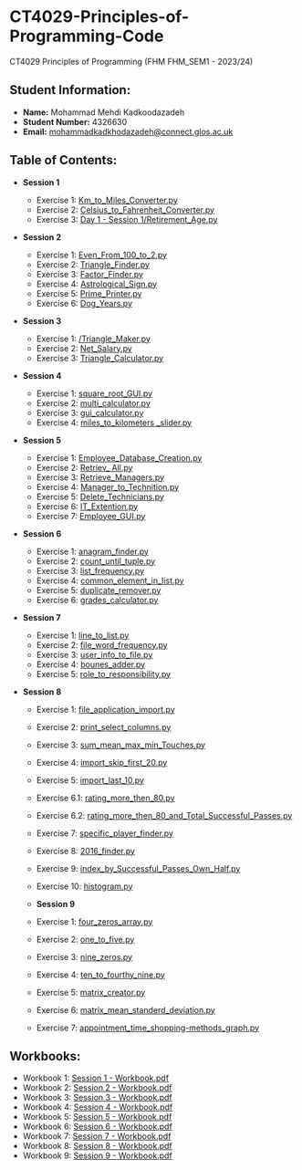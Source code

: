 # CT4029-Principles-of-Programming-Code
CT4029 Principles of Programming (FHM FHM_SEM1 - 2023/24)

## Student Information:
- **Name:** Mohammad Mehdi Kadkoodazadeh
- **Student Number:** 4326630
- **Email:** mohammadkadkhodazadeh@connect.glos.ac.uk

## Table of Contents:
- **Session 1**
  - Exercise 1: [Km_to_Miles_Converter.py](https://github.com/mmkdd27/CT4029-Principles-of-Programming-Code/blob/04f71e6adf043f570fba62be921b010d6a8e9a80/Day%201%20-%20Session%201/Km_to_Miles_Converter.py)
  - Exercise 2: [Celsius_to_Fahrenheit_Converter.py](https://github.com/mmkdd27/CT4029-Principles-of-Programming-Code/blob/04f71e6adf043f570fba62be921b010d6a8e9a80/Day%201%20-%20Session%201/Celsius_to_Fahrenheit_Converter.py)
  - Exercise 3: [Day 1 - Session 1/Retirement_Age.py](https://github.com/mmkdd27/CT4029-Principles-of-Programming-Code/blob/04f71e6adf043f570fba62be921b010d6a8e9a80/Day%201%20-%20Session%201/Retirement_Age.py)

- **Session 2**
  - Exercise 1: [Even_From_100_to_2.py](https://github.com/mmkdd27/CT4029-Principles-of-Programming-Code/blob/04f71e6adf043f570fba62be921b010d6a8e9a80/Day%201%20-%20Session%202/Even_From_100_to_2.py)
  - Exercise 2: [Triangle_Finder.py](https://github.com/mmkdd27/CT4029-Principles-of-Programming-Code/blob/04f71e6adf043f570fba62be921b010d6a8e9a80/Day%201%20-%20Session%202/Triangle_Finder.py)
  - Exercise 3: [Factor_Finder.py](https://github.com/mmkdd27/CT4029-Principles-of-Programming-Code/blob/04f71e6adf043f570fba62be921b010d6a8e9a80/Day%201%20-%20Session%202/Factor_Finder.py)
  - Exercise 4: [Astrological_Sign.py](https://github.com/mmkdd27/CT4029-Principles-of-Programming-Code/blob/04f71e6adf043f570fba62be921b010d6a8e9a80/Day%201%20-%20Session%202/Astrological_Sign.py)
  - Exercise 5: [Prime_Printer.py](https://github.com/mmkdd27/CT4029-Principles-of-Programming-Code/blob/04f71e6adf043f570fba62be921b010d6a8e9a80/Day%201%20-%20Session%202/Prime_Printer.py)
  - Exercise 6: [Dog_Years.py](https://github.com/mmkdd27/CT4029-Principles-of-Programming-Code/blob/04f71e6adf043f570fba62be921b010d6a8e9a80/Day%201%20-%20Session%202/Dog_Years.py)

- **Session 3**
  - Exercise 1: [/Triangle_Maker.py](https://github.com/mmkdd27/CT4029-Principles-of-Programming-Code/blob/04f71e6adf043f570fba62be921b010d6a8e9a80/Day%202%20-%20Session%203/Triangle_Maker.py)
  - Exercise 2: [Net_Salary.py](https://github.com/mmkdd27/CT4029-Principles-of-Programming-Code/blob/04f71e6adf043f570fba62be921b010d6a8e9a80/Day%202%20-%20Session%203/Net_Salary.py)
  - Exercise 3: [Triangle_Calculator.py](https://github.com/mmkdd27/CT4029-Principles-of-Programming-Code/blob/04f71e6adf043f570fba62be921b010d6a8e9a80/Day%202%20-%20Session%203/Triangle_Calculator.py)

- **Session 4**
  - Exercise 1: [square_root_GUI.py](https://github.com/mmkdd27/CT4029-Principles-of-Programming-Code/blob/04f71e6adf043f570fba62be921b010d6a8e9a80/Day%202%20-%20Session%204/square_root_GUI.py)
  - Exercise 2: [multi_calculator.py](https://github.com/mmkdd27/CT4029-Principles-of-Programming-Code/blob/04f71e6adf043f570fba62be921b010d6a8e9a80/Day%202%20-%20Session%204/multi_calculator.py)
  - Exercise 3: [gui_calculator.py](https://github.com/mmkdd27/CT4029-Principles-of-Programming-Code/blob/04f71e6adf043f570fba62be921b010d6a8e9a80/Day%202%20-%20Session%204/gui_calculator.py)
  - Exercise 4: [miles_to_kilometers _slider.py](https://github.com/mmkdd27/CT4029-Principles-of-Programming-Code/blob/04f71e6adf043f570fba62be921b010d6a8e9a80/Day%202%20-%20Session%204/miles_to_kilometers%20_slider.py)

- **Session 5**
  - Exercise 1: [Employee_Database_Creation.py](https://github.com/mmkdd27/CT4029-Principles-of-Programming-Code/blob/04f71e6adf043f570fba62be921b010d6a8e9a80/Day%203%20-%20Session%205/Employee_Database_Creation.py)
  - Exercise 2: [Retriev_ All.py](https://github.com/mmkdd27/CT4029-Principles-of-Programming-Code/blob/04f71e6adf043f570fba62be921b010d6a8e9a80/Day%203%20-%20Session%205/Retriev_%20All.py)
  - Exercise 3: [Retrieve_Managers.py](https://github.com/mmkdd27/CT4029-Principles-of-Programming-Code/blob/04f71e6adf043f570fba62be921b010d6a8e9a80/Day%203%20-%20Session%205/Retrieve_Managers.py)
  - Exercise 4: [Manager_to_Technition.py](https://github.com/mmkdd27/CT4029-Principles-of-Programming-Code/blob/04f71e6adf043f570fba62be921b010d6a8e9a80/Day%203%20-%20Session%205/Manager_to_Technition.py)
  - Exercise 5: [Delete_Technicians.py](https://github.com/mmkdd27/CT4029-Principles-of-Programming-Code/blob/04f71e6adf043f570fba62be921b010d6a8e9a80/Day%203%20-%20Session%205/Delete_Technicians.py)
  - Exercise 6: [IT_Extention.py](https://github.com/mmkdd27/CT4029-Principles-of-Programming-Code/blob/04f71e6adf043f570fba62be921b010d6a8e9a80/Day%203%20-%20Session%205/IT_Extention.py)
  - Exercise 7: [Employee_GUI.py](https://github.com/mmkdd27/CT4029-Principles-of-Programming-Code/blob/04f71e6adf043f570fba62be921b010d6a8e9a80/Day%203%20-%20Session%205/Employee_GUI.py)

- **Session 6**
  - Exercise 1: [anagram_finder.py](https://github.com/mmkdd27/CT4029-Principles-of-Programming-Code/blob/04f71e6adf043f570fba62be921b010d6a8e9a80/Day%203%20-%20Session%206/anagram_finder.py)
  - Exercise 2: [count_until_tuple.py](https://github.com/mmkdd27/CT4029-Principles-of-Programming-Code/blob/04f71e6adf043f570fba62be921b010d6a8e9a80/Day%203%20-%20Session%206/count_until_tuple.py)
  - Exercise 3: [list_frequency.py](https://github.com/mmkdd27/CT4029-Principles-of-Programming-Code/blob/04f71e6adf043f570fba62be921b010d6a8e9a80/Day%203%20-%20Session%206/list_frequency.py)
  - Exercise 4: [common_element_in_list.py](https://github.com/mmkdd27/CT4029-Principles-of-Programming-Code/blob/04f71e6adf043f570fba62be921b010d6a8e9a80/Day%203%20-%20Session%206/common_element_in_list.py)
  - Exercise 5: [duplicate_remover.py](https://github.com/mmkdd27/CT4029-Principles-of-Programming-Code/blob/04f71e6adf043f570fba62be921b010d6a8e9a80/Day%203%20-%20Session%206/duplicate_remover.py)
  - Exercise 6: [grades_calculator.py](https://github.com/mmkdd27/CT4029-Principles-of-Programming-Code/blob/04f71e6adf043f570fba62be921b010d6a8e9a80/Day%203%20-%20Session%206/grades_calculator.py)

- **Session 7**
  - Exercise 1: [line_to_list.py](https://github.com/mmkdd27/CT4029-Principles-of-Programming-Code/blob/04f71e6adf043f570fba62be921b010d6a8e9a80/Day%204%20-%20Session%207/line_to_list.py)
  - Exercise 2: [file_word_frequency.py](https://github.com/mmkdd27/CT4029-Principles-of-Programming-Code/blob/04f71e6adf043f570fba62be921b010d6a8e9a80/Day%204%20-%20Session%207/file_word_frequency.py)
  - Exercise 3: [user_info_to_file.py](https://github.com/mmkdd27/CT4029-Principles-of-Programming-Code/blob/04f71e6adf043f570fba62be921b010d6a8e9a80/Day%204%20-%20Session%207/user_info_to_file.py)
  - Exercise 4: [bounes_adder.py](https://github.com/mmkdd27/CT4029-Principles-of-Programming-Code/blob/04f71e6adf043f570fba62be921b010d6a8e9a80/Day%204%20-%20Session%207/bounes_adder.py)
  - Exercise 5: [role_to_responsibility.py](https://github.com/mmkdd27/CT4029-Principles-of-Programming-Code/blob/04f71e6adf043f570fba62be921b010d6a8e9a80/Day%204%20-%20Session%207/role_to_responsibility.py)

- **Session 8**
  - Exercise 1: [file_application_import.py](https://github.com/mmkdd27/CT4029-Principles-of-Programming-Code/blob/88f7d97e80fcb870edf85d22fc3ae44c46e18b23/Day%204%20-%20Session%208/file_application_import.py)
  - Exercise 2: [print_select_columns.py](https://github.com/mmkdd27/CT4029-Principles-of-Programming-Code/blob/88f7d97e80fcb870edf85d22fc3ae44c46e18b23/Day%204%20-%20Session%208/print_select_columns.py)
  - Exercise 3: [sum_mean_max_min_Touches.py](https://github.com/mmkdd27/CT4029-Principles-of-Programming-Code/blob/d8ad51d0f902ce0c187ab36993a17b9f1cbc4cd5/Day%204%20-%20Session%208/sum_mean_max_min_Touches.py)
  - Exercise 4: [import_skip_first_20.py](https://github.com/mmkdd27/CT4029-Principles-of-Programming-Code/blob/d8ad51d0f902ce0c187ab36993a17b9f1cbc4cd5/Day%204%20-%20Session%208/import_skip_first_20.py)
  - Exercise 5: [import_last_10.py](https://github.com/mmkdd27/CT4029-Principles-of-Programming-Code/blob/dd3305a8aafd91bd68fa47afcf7322988e64333d/Day%204%20-%20Session%208/import_last_10.py)
  - Exercise 6.1: [rating_more_then_80.py](https://github.com/mmkdd27/CT4029-Principles-of-Programming-Code/blob/dd3305a8aafd91bd68fa47afcf7322988e64333d/Day%204%20-%20Session%208/rating_more_then_80.py)
  - Exercise 6.2: [rating_more_then_80_and_Total_Successful_Passes.py](https://github.com/mmkdd27/CT4029-Principles-of-Programming-Code/blob/dd3305a8aafd91bd68fa47afcf7322988e64333d/Day%204%20-%20Session%208/rating_more_then_80_and_Total_Successful_Passes.py)
  - Exercise 7: [specific_player_finder.py](https://github.com/mmkdd27/CT4029-Principles-of-Programming-Code/blob/dd3305a8aafd91bd68fa47afcf7322988e64333d/Day%204%20-%20Session%208/specific_player_finder.py)
  - Exercise 8: [2016_finder.py](https://github.com/mmkdd27/CT4029-Principles-of-Programming-Code/blob/dd3305a8aafd91bd68fa47afcf7322988e64333d/Day%204%20-%20Session%208/2016_finder.py)
  - Exercise 9: [index_by_Successful_Passes_Own_Half.py](https://github.com/mmkdd27/CT4029-Principles-of-Programming-Code/blob/dd3305a8aafd91bd68fa47afcf7322988e64333d/Day%204%20-%20Session%208/index_by_Successful_Passes_Own_Half.py)
  - Exercise 10: [histogram.py](https://github.com/mmkdd27/CT4029-Principles-of-Programming-Code/blob/dd3305a8aafd91bd68fa47afcf7322988e64333d/Day%204%20-%20Session%208/histogram.py)

  - **Session 9**
  - Exercise 1: [four_zeros_array.py](https://github.com/mmkdd27/CT4029-Principles-of-Programming-Code/blob/88f7d97e80fcb870edf85d22fc3ae44c46e18b23/Day%205%20-%20Session%209/four_zeros_array.py)
  - Exercise 2: [one_to_five.py](https://github.com/mmkdd27/CT4029-Principles-of-Programming-Code/blob/88f7d97e80fcb870edf85d22fc3ae44c46e18b23/Day%205%20-%20Session%209/one_to_five.py)
  - Exercise 3: [nine_zeros.py](https://github.com/mmkdd27/CT4029-Principles-of-Programming-Code/blob/88f7d97e80fcb870edf85d22fc3ae44c46e18b23/Day%205%20-%20Session%209/nine_zeros.py)
  - Exercise 4: [ten_to_fourthy_nine.py](https://github.com/mmkdd27/CT4029-Principles-of-Programming-Code/blob/88f7d97e80fcb870edf85d22fc3ae44c46e18b23/Day%205%20-%20Session%209/ten_to_fourthy_nine.py)
  - Exercise 5: [matrix_creator.py](https://github.com/mmkdd27/CT4029-Principles-of-Programming-Code/blob/88f7d97e80fcb870edf85d22fc3ae44c46e18b23/Day%205%20-%20Session%209/matrix_creator.py)
  - Exercise 6: [matrix_mean_standerd_deviation.py](https://github.com/mmkdd27/CT4029-Principles-of-Programming-Code/blob/88f7d97e80fcb870edf85d22fc3ae44c46e18b23/Day%205%20-%20Session%209/matrix_mean_standerd_deviation.py)
  - Exercise 7: [appointment_time_shopping-methods_graph.py](https://github.com/mmkdd27/CT4029-Principles-of-Programming-Code/blob/88f7d97e80fcb870edf85d22fc3ae44c46e18b23/Day%205%20-%20Session%209/appointment_time_shopping-methods_graph.py)

  
## Workbooks:
- Workbook 1: [Session 1 - Workbook.pdf](https://github.com/mmkdd27/CT4029-Principles-of-Programming-Code/blob/04f71e6adf043f570fba62be921b010d6a8e9a80/Day%201%20-%20Session%201/Session%201%20-%20Workbook.pdf)
- Workbook 2: [Session 2 - Workbook.pdf](https://github.com/mmkdd27/CT4029-Principles-of-Programming-Code/blob/04f71e6adf043f570fba62be921b010d6a8e9a80/Day%201%20-%20Session%202/Session%202%20-%20Workbook.pdf)
- Workbook 3: [Session 3 - Workbook.pdf](https://github.com/mmkdd27/CT4029-Principles-of-Programming-Code/blob/04f71e6adf043f570fba62be921b010d6a8e9a80/Day%202%20-%20Session%203/Session%203%20-%20Workbook.pdf)
- Workbook 4: [Session 4 - Workbook.pdf](https://github.com/mmkdd27/CT4029-Principles-of-Programming-Code/blob/04f71e6adf043f570fba62be921b010d6a8e9a80/Day%202%20-%20Session%204/Session%204%20-%20Workbook.pdf)
- Workbook 5: [Session 5 - Workbook.pdf](https://github.com/mmkdd27/CT4029-Principles-of-Programming-Code/blob/04f71e6adf043f570fba62be921b010d6a8e9a80/Day%203%20-%20Session%205/Session%205%20-%20Workbook.pdf)
- Workbook 6: [Session 6 - Workbook.pdf](https://github.com/mmkdd27/CT4029-Principles-of-Programming-Code/blob/04f71e6adf043f570fba62be921b010d6a8e9a80/Day%203%20-%20Session%206/Session%206%20-%20Workbook.pdf)
- Workbook 7: [Session 7 - Workbook.pdf](https://github.com/mmkdd27/CT4029-Principles-of-Programming-Code/blob/04f71e6adf043f570fba62be921b010d6a8e9a80/Day%204%20-%20Session%207/Day%204%20-%20Session%207.pdf)
- Workbook 8: [Session 8 - Workbook.pdf](https://github.com/mmkdd27/CT4029-Principles-of-Programming-Code/blob/04f71e6adf043f570fba62be921b010d6a8e9a80/Day%204%20-%20Session%208/Session%208%20-%20Workbook.pdf)
- Workbook 9: [Session 9 - Workbook.pdf](https://github.com/mmkdd27/CT4029-Principles-of-Programming-Code/blob/04f71e6adf043f570fba62be921b010d6a8e9a80/Day%205%20-%20Session%209/Session%209%20-%20Workbook.pdf)
